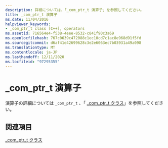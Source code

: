 ```yaml
---
description: 詳細については、「_com_ptr_t 演算子」を参照してください。
title: _com_ptr_t 演算子
ms.date: 11/04/2016
helpviewer_keywords:
- _com_ptr_t class [C++], operators
ms.assetid: 716564e4-f538-4eee-8532-c841f90c3a69
ms.openlocfilehash: 767c0639c472088c1ec10cd7c1ac8e968d91f5fd
ms.sourcegitcommit: d6af41e42699628c3e2e6063ec7b03931a49a098
ms.translationtype: MT
ms.contentlocale: ja-JP
ms.lasthandoff: 12/11/2020
ms.locfileid: "97295355"
---
```

# <a name="_com_ptr_t-operators"></a>_com_ptr_t 演算子

演算子の詳細については `_com_ptr_t` 、「 [_com_ptr_t クラス](../cpp/com-ptr-t-class.md)」を参照してください。

## <a name="see-also"></a>関連項目

[_com_ptr_t クラス](../cpp/com-ptr-t-class.md)
